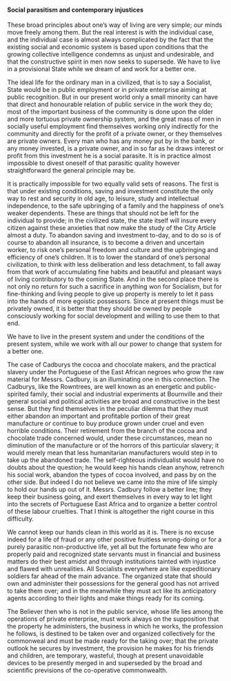 #### Social parasitism and contemporary injustices

These broad principles about one’s way of living are very simple; our
minds move freely among them. But the real interest is with the
individual case, and the individual case is almost always complicated by
the fact that the existing social and economic system is based upon
conditions that the growing collective intelligence condemns as unjust
and undesirable, and that the constructive spirit in men now seeks to
supersede. We have to live in a provisional State while we dream of and
work for a better one.

The ideal life for the ordinary man in a civilized, that is to say a
Socialist, State would be in public employment or in private enterprise
aiming at public recognition. But in our present world only a small
minority can have that direct and honourable relation of public service
in the work they do; most of the important business of the community is
done upon the older and more tortuous private ownership system, and the
great mass of men in socially useful employment find themselves working
only indirectly for the community and directly for the profit of a
private owner, or they themselves are private owners. Every man who has
any money put by in the bank, or any money invested, is a private owner,
and in so far as he draws interest or profit from this investment he is
a social parasite. It is in practice almost impossible to divest oneself
of that parasitic quality however straightforward the general principle
may be.

It is practically impossible for two equally valid sets of reasons. The
first is that under existing conditions, saving and investment
constitute the only way to rest and security in old age, to leisure,
study and intellectual independence, to the safe upbringing of a family
and the happiness of one’s weaker dependents. These are things that
should not be left for the individual to provide; in the civilized
state, the state itself will insure every citizen against these
anxieties that now make the study of the City Article almost a duty. To
abandon saving and investment to-day, and to do so is of course to
abandon all insurance, is to become a driven and uncertain worker, to
risk one’s personal freedom and culture and the upbringing and
efficiency of one’s children. It is to lower the standard of one’s
personal civilization, to think with less deliberation and less
detachment, to fall away from that work of accumulating fine habits and
beautiful and pleasant ways of living contributory to the coming State.
And in the second place there is not only no return for such a sacrifice
in anything won for Socialism, but for fine-thinking and living people
to give up property is merely to let it pass into the hands of more
egoistic possessors. Since at present things must be privately owned, it
is better that they should be owned by people consciously working for
social development and willing to use them to that end.

We have to live in the present system and under the conditions of the
present system, while we work with all our power to change that system
for a better one.

The case of Cadburys the cocoa and chocolate makers, and the practical
slavery under the Portuguese of the East African negroes who grow the
raw material for Messrs. Cadbury, is an illuminating one in this
connection. The Cadburys, like the Rowntrees, are well known as an
energetic and public-spirited family, their social and industrial
experiments at Bournville and their general social and political
activities are broad and constructive in the best sense. But they find
themselves in the peculiar dilemma that they must either abandon an
important and profitable portion of their great manufacture or continue
to buy produce grown under cruel and even horrible conditions. Their
retirement from the branch of the cocoa and chocolate trade concerned
would, under these circumstances, mean no diminution of the manufacture
or of the horrors of this particular slavery; it would merely mean that
less humanitarian manufacturers would step in to take up the abandoned
trade. The self-righteous individualist would have no doubts about the
question; he would keep his hands clean anyhow, retrench his social
work, abandon the types of cocoa involved, and pass by on the other
side. But indeed I do not believe we came into the mire of life simply
to hold our hands up out of it. Messrs. Cadbury follow a better line;
they keep their business going, and exert themselves in every way to let
light into the secrets of Portuguese East Africa and to organize a
better control of these labour cruelties. That I think is altogether the
right course in this difficulty.

We cannot keep our hands clean in this world as it is. There is no
excuse indeed for a life of fraud or any other positive fruitless
wrong-doing or for a purely parasitic non-productive life, yet all but
the fortunate few who are properly paid and recognized state servants
must in financial and business matters do their best amidst and through
institutions tainted with injustice and flawed with unrealities. All
Socialists everywhere are like expeditionary soldiers far ahead of the
main advance. The organized state that should own and administer their
possessions for the general good has not arrived to take them over; and
in the meanwhile they must act like its anticipatory agents according to
their lights and make things ready for its coming.

The Believer then who is not in the public service, whose life lies
among the operations of private enterprise, must work always on the
supposition that the property he administers, the business in which he
works, the profession he follows, is destined to be taken over and
organized collectively for the commonweal and must be made ready for the
taking over; that the private outlook he secures by investment, the
provision he makes for his friends and children, are temporary,
wasteful, though at present unavoidable devices to be presently merged
in and superseded by the broad and scientific previsions of the
co-operative commonwealth.
